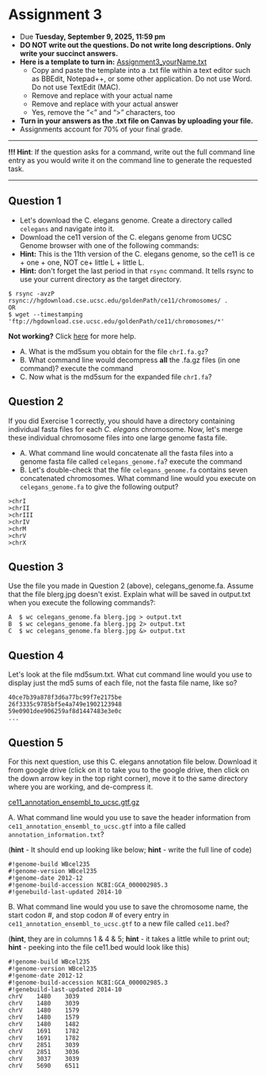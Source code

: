 # Assignment 3

- Due **Tuesday, September 9, 2025, 11:59 pm** 
- **DO NOT write out the questions. Do not write long descriptions. Only write your succinct answers.**
- **Here is a template to turn in:** [Assignment3_yourName.txt](https://github.com/jesshill/CSU-2025FA-DSCI-510-001_LINUX_as_a_computational_platform/blob/main/Home_Work/Assignment3_yourName.txt)
  - Copy and paste the template into a .txt file within a text editor such as BBEdit, Notepad++, or some other application. Do not use Word. Do not use TextEdit (MAC).
  - Remove <yourNameHere> and replace with your actual name
  - Remove <answerHere> and replace with your actual answer
  - Yes, remove the “<” and “>” characters, too
- **Turn in your answers as the .txt file on Canvas by uploading your file.**
- Assignments account for 70% of your final grade. 

---

**!!! Hint**: If the question asks for a command, write out the full command line entry as you would write it on the command line to generate the requested task.

---

## Question 1

- Let's download the C. elegans genome. Create a directory called `celegans` and navigate into it.
- Download the ce11 version of the C. elegans genome from UCSC Genome browser with one of the following commands:
- **Hint:** This is the 11th version of the C. elegans genome, so the ce11 is ce + one + one, NOT ce+ little L + little L.
- **Hint:** don't forget the last period in that `rsync` command. It tells rsync to use your current directory as the target directory.

```
$ rsync -avzP rsync://hgdownload.cse.ucsc.edu/goldenPath/ce11/chromosomes/ .
OR
$ wget --timestamping 'ftp://hgdownload.cse.ucsc.edu/goldenPath/ce11/chromosomes/*'

```

**Not working?** Click [here](extra_help_for_assignment3.md) for more help.

- A. What is the md5sum you obtain for the file `chrI.fa.gz`?
- B. What command line would decompress **all** the .fa.gz files (in one command)? execute the command
- C. Now what is the md5sum for the expanded file `chrI.fa`?

## Question 2

If you did Exercise 1 correctly, you should have a directory containing individual fasta files for each *C. elegans* chromosome. Now, let's merge these individual chromosome files into one large genome fasta file.

- A. What command line would concatenate all the fasta files into a genome fasta file called `celegans_genome.fa`? execute the command
- B. Let's double-check that the file `celegans_genome.fa` contains seven concatenated chromosomes. What command line would you execute on `celegans_genome.fa` to give the following output?

```
>chrI
>chrII
>chrIII
>chrIV
>chrM
>chrV
>chrX
```

## Question 3

Use the file you made in Question 2 (above), celegans_genome.fa. Assume that the file blerg.jpg doesn't exist. Explain what will be saved in output.txt when you execute the following commands?:

```
A  $ wc celegans_genome.fa blerg.jpg > output.txt
B  $ wc celegans_genome.fa blerg.jpg 2> output.txt
C  $ wc celegans_genome.fa blerg.jpg &> output.txt
```

## Question 4

Let's look at the file md5sum.txt. What cut command line would you use to display just the md5 sums of each file, not the fasta file name, like so?

```
40ce7b39a878f3d6a77bc99f7e2175be
26f3335c9785bf5e4a749e1902123948
59e0901dee906259af8d1447483e3e0c
...
```

## Question 5

For this next question, use this C. elegans annotation file below. Download it from google drive (click on it to take you to the google drive, then click on the down arrow key in the top right corner), move it to the same directory where you are working, and de-compress it.

[ce11_annotation_ensembl_to_ucsc.gtf.gz](https://github.com/jesshill/CSU-2025FA-DSCI-510-001_LINUX_as_a_computational_platform/blob/main/Data/ce11_annotation_ensembl_to_ucsc.gtf.gz)

A. What command line would you use to save the header information from `ce11_annotation_ensembl_to_ucsc.gtf` into a file called `annotation_information.txt`?

(**hint** - It should end up looking like below; **hint** - write the full line of code)

```
#!genome-build WBcel235
#!genome-version WBcel235
#!genome-date 2012-12
#!genome-build-accession NCBI:GCA_000002985.3
#!genebuild-last-updated 2014-10
```

B. What command line would you use to save the chromosome name, the start codon #, and stop codon # of every entry in `ce11_annotation_ensembl_to_ucsc.gtf` to a new file called `ce11.bed`?

(**hint**, they are in columns 1 & 4 & 5; **hint** - it takes a little while to print out; **hint** - peeking into the file ce11.bed would look like this)

```
#!genome-build WBcel235
#!genome-version WBcel235
#!genome-date 2012-12
#!genome-build-accession NCBI:GCA_000002985.3
#!genebuild-last-updated 2014-10
chrV    1480    3039
chrV    1480    3039
chrV    1480    1579
chrV    1480    1579
chrV    1480    1482
chrV    1691    1782
chrV    1691    1782
chrV    2851    3039
chrV    2851    3036
chrV    3037    3039
chrV    5690    6511
```
